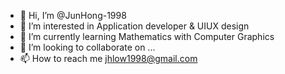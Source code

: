 - 👋 Hi, I’m @JunHong-1998
- 👀 I’m interested in Application developer & UIUX design
- 🌱 I’m currently learning Mathematics with Computer Graphics
- 💞️ I’m looking to collaborate on ...
- 📫 How to reach me jhlow1998@gmail.com

<!---
JunHong-1998/JunHong-1998 is a ✨ special ✨ repository because its `README.md` (this file) appears on your GitHub profile.
You can click the Preview link to take a look at your changes.
--->
